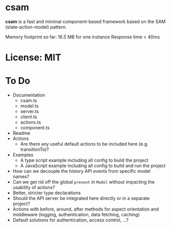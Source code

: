 csam
====

**csam** is a fast and minimal component-based framework based on the SAM (state-action-model) pattern.

Memory footprint so far: 16.5 MB for one instance
Response time < 40ms

# License: MIT

# To Do

* Documentation
  * csam.ts
  * model.ts
  * server.ts
  * client.ts
  * actions.ts
  * component.ts
* Readme
* Actions
  * Are there any useful default actions to be included here (e.g. transitionTo)?
* Examples
  * A type script example including all config to build the project
  * A JavaScript example including all config to build and run the project
* How can we decouple the history API events from specific model names?
* Can we get rid off the global `present` in `Model` without impacting the usability of actions?
* Better, stricter type declarations
* Should the API server be integrated here directly or in a separate project?
* Actions with before, around, after methods for aspect orientation and middleware (logging, authentication, data fetching, caching)
* Default solutions for authentication, access control, ...?
